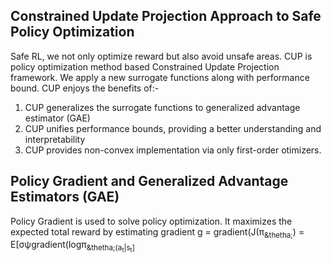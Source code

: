 Constrained Update Projection Approach to Safe Policy Optimization
-------------------------------------------------------------

Safe RL, we not only optimize reward but also avoid unsafe areas. CUP is policy optimization method based Constrained Update Projection framework. We apply a new surrogate functions along with performance bound. CUP enjoys the benefits of:-    
1) CUP generalizes the surrogate functions to generalized advantage estimator (GAE)
2) CUP unifies performance bounds, providing a better understanding and interpretability 
3) CUP provides non-convex implementation via only first-order otimizers.     


Policy Gradient and Generalized Advantage Estimators (GAE)
------------------------
Policy Gradient is used to solve policy optimization. It maximizes the expected total reward by estimating gradient 
g = gradient(J(&pi;<sub>&thetha;</sub>) = E[&sigma;&psi;gradient(log&pi;<sub>&thetha;(a<sub>t</sub>|s<sub>t</sub>]
